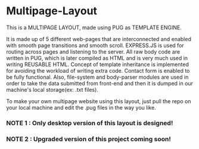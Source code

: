 # Multipage-Layout
This is a MULTIPAGE LAYOUT, made using PUG as TEMPLATE ENGINE.

It is made up of 5 different web-pages that are interconnected and enabled with smooth page transitions and smooth scroll.
EXPRESS.JS is used for routing across pages and listening to the server.
All raw body code are written in PUG, which is later compiled as HTML and is very much used in writing REUSABLE HTML.
Concept of template inheritance is implemented for avoiding the workload of writing extra code.
Contact form is enabled to be fully functional.
Also, file-system and body-parser modules are used in order to take the data submitted from front-end and then it is dumped in our machine's local storage(ex: .txt files).

To make your own multipage website using this layout, just pull the repo on your local machine and edit the .pug files in the way you like.

### NOTE 1 : Only desktop version of this layout is designed!
### NOTE 2 : Upgraded version of this project coming soon!
